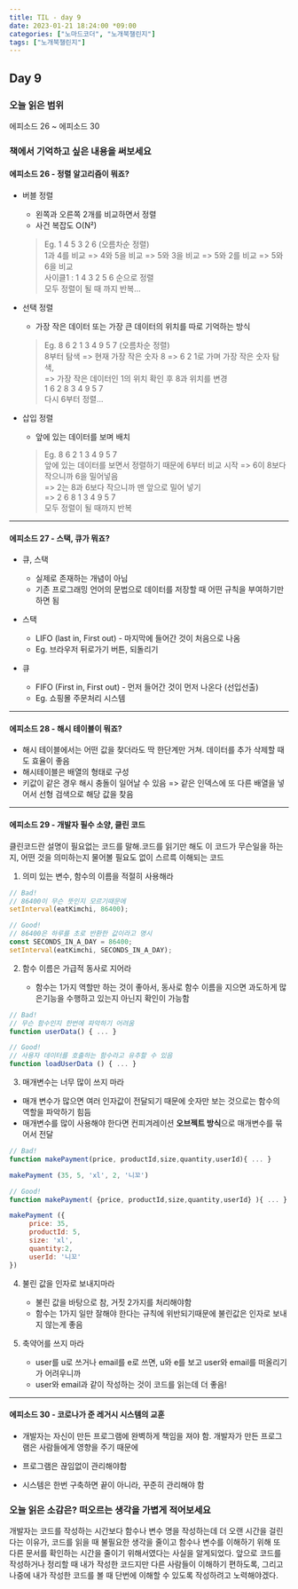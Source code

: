 ```yaml
---
title: TIL - day 9
date: 2023-01-21 18:24:00 *09:00
categories: ["노마드코더", "노개북챌린지"]
tags: ["노개북챌린지"]
---
```


## Day 9

### 오늘 읽은 범위

에피소드 26 ~ 에피소드 30

### 책에서 기억하고 싶은 내용을 써보세요

#### 에피소드 26 - 정렬 알고리즘이 뭐죠?

- 버블 정렬

  - 왼쪽과 오른쪽 2개를 비교하면서 정렬
  - 사건 복잡도 O(N²)

  > Eg. 1 4 5 3 2 6 (오름차순 정렬)  
  > 1과 4를 비교 => 4와 5을 비교 => 5와 3을 비교 => 5와 2를 비교 => 5와 6을 비교  
  > 사이클1 : 1 4 3 2 5 6 순으로 정렬  
  > 모두 정렬이 될 때 까지 반복...

- 선택 정렬

  - 가장 작은 데이터 또는 가장 큰 데이터의 위치를 따로 기억하는 방식

  > Eg. 8 6 2 1 3 4 9 5 7 (오름차순 정렬)  
  > 8부터 탐색 => 현재 가장 작은 숫자 8 => 6 2 1로 가며 가장 작은 숫자 탐색,  
  > => 가장 작은 데이터인 1의 위치 확인 후 8과 위치를 변경  
  > 1 6 2 8 3 4 9 5 7  
  > 다시 6부터 정렬...

- 삽입 정렬

  - 앞에 있는 데이터를 보며 배치

  > Eg. 8 6 2 1 3 4 9 5 7  
  > 앞에 있는 데이터를 보면서 정렬하기 때문에 6부터 비교 시작 => 6이 8보다 작으니까 6을 밀어넣음  
  > => 2는 8과 6보다 작으니까 맨 앞으로 밀어 넣기  
  > => 2 6 8 1 3 4 9 5 7  
  > 모두 정렬이 될 때까지 반복

---

#### 에피소드 27 - 스택, 큐가 뭐죠?

- 큐, 스택

  - 실제로 존재하는 개념이 아님
  - 기존 프로그래밍 언어의 문법으로 데이터를 저장할 때 어떤 규칙을 부여하기만 하면 됨

- 스택

  - LIFO (last in, First out) - 마지막에 들어간 것이 처음으로 나옴
  - Eg. 브라우저 뒤로가기 버튼, 되돌리기

- 큐

  - FIFO (First in, First out) - 먼저 들어간 것이 먼저 나온다 (선입선출)
  - Eg. 쇼핑몰 주문처리 시스템

---

#### 에피소드 28 - 해시 테이블이 뭐죠?

- 해시 테이블에서는 어떤 값을 찾더라도 딱 한단계만 거쳐. 데이터를 추가 삭제할 때도 효율이 좋음
- 해시테이블은 배열의 형태로 구성
- 키값이 같은 경우 해시 충돌이 일어날 수 있음 => 같은 인덱스에 또 다른 배열을 넣어서 선형 검색으로 해당 값을 찾음

---

#### 에피소드 29 - 개발자 필수 소양, 클린 코드

클린코드란 설명이 필요없는 코드를 말해.코드를 읽기만 해도 이 코드가 무슨일을 하는지, 어떤 것을 의미하는지 물어볼 필요도 없이 스르륵 이해되는 코드

1. 의미 있는 변수, 함수의 이름을 적절히 사용해라

```js
// Bad!
// 86400이 무슨 뜻인지 모르기때문에
setInterval(eatKimchi, 86400);

// Good!
// 86400은 하루를 초로 반환한 값이라고 명시
const SECONDS_IN_A_DAY = 86400;
setInterval(eatKimchi, SECONDS_IN_A_DAY);
```

2. 함수 이름은 가급적 동사로 지어라

   - 함수는 1가지 역할만 하는 것이 좋아서, 동사로 함수 이름을 지으면 과도하게 많은기능을 수행하고 있는지 아닌지 확인이 가능함

```js
// Bad!
// 무슨 함수인지 한번에 파악하기 어려움
function userData() { ... }

// Good!
// 사용자 데이터를 호출하는 함수라고 유추할 수 있음
function loadUserData () { ... }
```

3. 매개변수는 너무 많이 쓰지 마라

- 매개 변수가 많으면 여러 인자값이 전달되기 때문에 숫자만 보는 것으로는 함수의 역할을 파악하기 힘듬
- 매개변수를 많이 사용해야 한다면 컨피겨레이션 **오브젝트 방식**으로 매개변수를 묶어서 전달

```js
// Bad!
function makePayment(price, productId,size,quantity,userId){ ... }

makePayment (35, 5, 'xl', 2, '니꼬')

// Good!
function makePayment( {price, productId,size,quantity,userId} ){ ... }

makePayment ({
     price: 35,
     productId: 5,
     size: 'xl',
     quantity:2,
     userId: '니꼬'
})
```

4. 불린 값을 인자로 보내지마라

   - 불린 값을 바탕으로 참, 거짓 2가지를 처리해야함
   - 함수는 1가지 일만 잘해야 한다는 규칙에 위반되기때문에 불린값은 인자로 보내지 않는게 좋음

5. 축약어를 쓰지 마라

   - user를 u로 쓰거나 email를 e로 쓰면, u와 e를 보고 user와 email를 떠올리기가 어려우니까
   - user와 email과 같이 작성하는 것이 코드를 읽는데 더 좋음!

---

#### 에피소드 30 - 코로나가 준 레거시 시스템의 교훈

- 개발자는 자신이 만든 프로그램에 완벽하게 책임을 져야 함. 개발자가 만든 프로그램은 사람들에게 영향을 주기 때문에

- 프로그램은 끊임없이 관리해야함

- 시스템은 한번 구축하면 끝이 아니라, 꾸준히 관리해야 함

### 오늘 읽은 소감은? 떠오르는 생각을 가볍게 적어보세요

개발자는 코드를 작성하는 시간보다 함수나 변수 명을 작성하는데 더 오랜 시간을 걸린다는 이유가, 코드를 읽을 때 불필요한 생각을 줄이고 함수나 변수를 이해하기 위해 또 다른 문서를 확인하는 시간을 줄이기 위해서였다는 사실을 알게되었다. 앞으로 코드를 작성하거나 정리할 때 내가 작성한 코드지만 다른 사람들이 이해하기 편하도록, 그리고 나중에 내가 작성한 코드를 볼 때 단번에 이해할 수 있도록 작성하려고 노력해야겠다.
